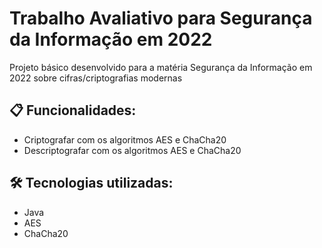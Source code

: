 # Trabalho Avaliativo para Segurança da Informação em 2022

Projeto básico desenvolvido para a matéria Segurança da Informação em 2022 sobre cifras/criptografias modernas

## 📋 Funcionalidades:

- Criptografar com os algoritmos AES e ChaCha20
- Descriptografar com os algoritmos AES e ChaCha20


## 🛠️ Tecnologias utilizadas:

* Java
* AES
* ChaCha20
